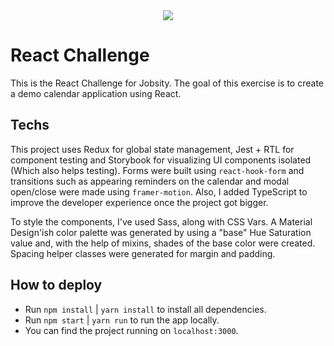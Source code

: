 <div align="center">
    <img src="https://raw.githubusercontent.com/Jobsity/ReactChallenge/main/src/assets/jobsity_logo_small.png"/>
</div>

# React Challenge

This is the React Challenge for Jobsity. The goal of this exercise is to create a demo calendar application using React.

## Techs

This project uses Redux for global state management, Jest + RTL for component testing and Storybook for visualizing UI components isolated (Which also helps testing). Forms were built using `react-hook-form` and transitions such as appearing reminders on the calendar and modal open/close were made using `framer-motion`. Also, I added TypeScript to improve the developer experience once the project got bigger.

To style the components, I've used Sass, along with CSS Vars. A Material Design'ish color palette was generated by using a "base" Hue Saturation value and, with the help of mixins, shades of the base color were created. Spacing helper classes were generated for margin and padding.

## How to deploy

- Run `npm install` | `yarn install` to install all dependencies.
- Run `npm start` | `yarn run` to run the app locally.
- You can find the project running on `localhost:3000`.
